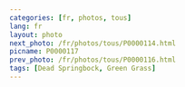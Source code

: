 ```yaml
---
categories: [fr, photos, tous]
lang: fr
layout: photo
next_photo: /fr/photos/tous/P0000114.html
picname: P0000117
prev_photo: /fr/photos/tous/P0000116.html
tags: [Dead Springbock, Green Grass]
---
```


